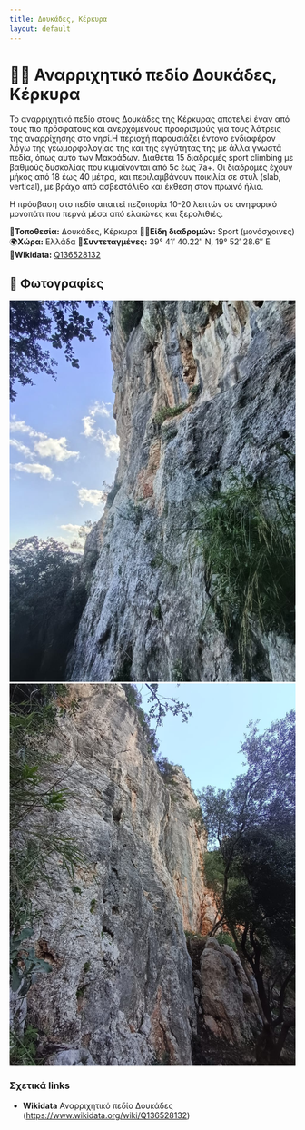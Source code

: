 ```yaml
---
title: Δουκάδες, Κέρκυρα
layout: default
---
```


# 🧗‍♀️ Αναρριχητικό πεδίο Δουκάδες, Κέρκυρα

Το αναρριχητικό πεδίο στους Δουκάδες της Κέρκυρας αποτελεί έναν από τους πιο πρόσφατους και ανερχόμενους προορισμούς για τους λάτρεις της αναρρίχησης στο νησί.H περιοχή παρουσιάζει έντονο ενδιαφέρον λόγω της γεωμορφολογίας της και της εγγύτητας της με άλλα γνωστά πεδία, όπως αυτό των Μακράδων. Διαθέτει 15 διαδρομές sport climbing με βαθμούς δυσκολίας που κυμαίνονται από 5c έως 7a+. Οι διαδρομές έχουν μήκος από 18 έως 40 μέτρα, και περιλαμβάνουν ποικιλία σε στυλ (slab, vertical), με βράχο από ασβεστόλιθο και έκθεση στον πρωινό ήλιο. 

Η πρόσβαση στο πεδίο απαιτεί πεζοπορία 10-20 λεπτών σε ανηφορικό μονοπάτι που περνά μέσα από ελαιώνες και ξερολιθιές.

📍**Τοποθεσία:** Δουκάδες, Κέρκυρα
🧗‍♀️**Είδη διαδρομών:** Sport (μονόσχοινες)  
🌍**Χώρα:** Ελλάδα
📌**Συντεταγμένες:** 	39° 41′ 40.22″ N, 19° 52′ 28.6″ E
🔗**Wikidata:** [Q136528132](https://www.wikidata.org/wiki/Q136528132)

## 📸 Φωτογραφίες 

![Δουκάδες](/assets/images/Doukades1.jpg)
![Δουκάδες](/assets/images/Doukades2.jpg)

### Σχετικά links
- **Wikidata** Αναρριχητικό πεδίο Δουκάδες (https://www.wikidata.org/wiki/Q136528132)
